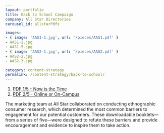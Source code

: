 ```yaml
---
layout: portfolio
title: Back to School Campaign
company: All Star Directories
carousel_id: allstarPdfs

images:
- { image: 'AAS1-1.jpg', url: '/pieces/AAS1.pdf' }
- AAS1-2.jpg
- AAS1-5.jpg
- { image: 'AAS2-1.jpg', url: '/pieces/AAS2.pdf' }
- AAS2-2.jpg
- AAS2-3.jpg

category: content-strategy
permalink: /content-strategy/back-to-school/
---
```


<ol>
  <li><a href="{{ site.github.url }}{{ site.data.global.pieces_dir }}AAS1.pdf">
  	PDF 1/5 - Now is the Time
  </a></li>
  <li><a href="{{ site.github.url }}{{ site.data.global.pieces_dir }}AAS2.pdf">
  	PDF 2/5 - Online or On-Campus
  </a></li>
</ol>
<p>The marketing team at All Star collaborated on conducting ethnographic consumer research, which determined the most common barriers to engagement for our potential customers. These downloadable booklets&mdash;from a series of five&mdash;were designed to refute these barriers and provide encouragement and evidence to inspire them to take action. </p>